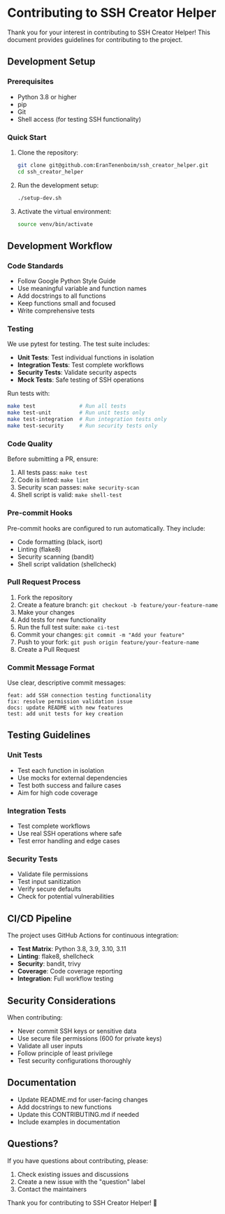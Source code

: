 # Contributing to SSH Creator Helper

Thank you for your interest in contributing to SSH Creator Helper! This document provides guidelines for contributing to the project.

## Development Setup

### Prerequisites

- Python 3.8 or higher
- pip
- Git
- Shell access (for testing SSH functionality)

### Quick Start

1. Clone the repository:
   ```bash
   git clone git@github.com:EranTenenboim/ssh_creator_helper.git
   cd ssh_creator_helper
   ```

2. Run the development setup:
   ```bash
   ./setup-dev.sh
   ```

3. Activate the virtual environment:
   ```bash
   source venv/bin/activate
   ```

## Development Workflow

### Code Standards

- Follow Google Python Style Guide
- Use meaningful variable and function names
- Add docstrings to all functions
- Keep functions small and focused
- Write comprehensive tests

### Testing

We use pytest for testing. The test suite includes:

- **Unit Tests**: Test individual functions in isolation
- **Integration Tests**: Test complete workflows
- **Security Tests**: Validate security aspects
- **Mock Tests**: Safe testing of SSH operations

Run tests with:
```bash
make test              # Run all tests
make test-unit         # Run unit tests only
make test-integration  # Run integration tests only
make test-security     # Run security tests only
```

### Code Quality

Before submitting a PR, ensure:

1. All tests pass: `make test`
2. Code is linted: `make lint`
3. Security scan passes: `make security-scan`
4. Shell script is valid: `make shell-test`

### Pre-commit Hooks

Pre-commit hooks are configured to run automatically. They include:

- Code formatting (black, isort)
- Linting (flake8)
- Security scanning (bandit)
- Shell script validation (shellcheck)

### Pull Request Process

1. Fork the repository
2. Create a feature branch: `git checkout -b feature/your-feature-name`
3. Make your changes
4. Add tests for new functionality
5. Run the full test suite: `make ci-test`
6. Commit your changes: `git commit -m "Add your feature"`
7. Push to your fork: `git push origin feature/your-feature-name`
8. Create a Pull Request

### Commit Message Format

Use clear, descriptive commit messages:

```
feat: add SSH connection testing functionality
fix: resolve permission validation issue
docs: update README with new features
test: add unit tests for key creation
```

## Testing Guidelines

### Unit Tests

- Test each function in isolation
- Use mocks for external dependencies
- Test both success and failure cases
- Aim for high code coverage

### Integration Tests

- Test complete workflows
- Use real SSH operations where safe
- Test error handling and edge cases

### Security Tests

- Validate file permissions
- Test input sanitization
- Verify secure defaults
- Check for potential vulnerabilities

## CI/CD Pipeline

The project uses GitHub Actions for continuous integration:

- **Test Matrix**: Python 3.8, 3.9, 3.10, 3.11
- **Linting**: flake8, shellcheck
- **Security**: bandit, trivy
- **Coverage**: Code coverage reporting
- **Integration**: Full workflow testing

## Security Considerations

When contributing:

- Never commit SSH keys or sensitive data
- Use secure file permissions (600 for private keys)
- Validate all user inputs
- Follow principle of least privilege
- Test security configurations thoroughly

## Documentation

- Update README.md for user-facing changes
- Add docstrings to new functions
- Update this CONTRIBUTING.md if needed
- Include examples in documentation

## Questions?

If you have questions about contributing, please:

1. Check existing issues and discussions
2. Create a new issue with the "question" label
3. Contact the maintainers

Thank you for contributing to SSH Creator Helper! 🚀
